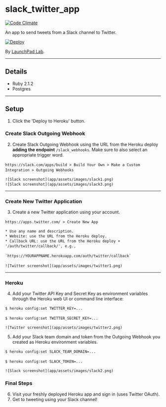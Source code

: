 # slack_twitter_app

[![Code Climate](https://codeclimate.com/repos/5727c3e0b7eacc22740059a0/badges/c6e5cf6f1cce6491948d/gpa.svg)](https://codeclimate.com/repos/5727c3e0b7eacc22740059a0/feed)

An app to send tweets from a Slack channel to Twitter.

[![Deploy](https://www.herokucdn.com/deploy/button.svg)](https://heroku.com/deploy?template=https://github.com/LaunchPadLab/slack_twitter_app/tree/heroku_deploy_test)

By [LaunchPad Lab](http://launchpadlab.com).

***

## Details

* Ruby 2.1.2
* Postgres

***

## Setup

1. Click the 'Deploy to Heroku' button.

  ### Create Slack Outgoing Webhook

2. Create Slack Outgoing Webhook using the URL from the Heroku deploy **adding the endpoint** `/slack_webhooks`. Make sure to also select an appropriate trigger word.

  `https://slack.com/apps/build > Build Your Own > Make a Custom Integration > Outgoing Webhooks`

    ![Slack screenshot](app/assets/images/slack1.png)
    ![Slack screenshot](app/assets/images/slack3.png)

  ***

  ### Create New Twitter Application

3. Create a new Twitter application using your account.

  `https://apps.twitter.com/ > Create New App`

    * Use any name and description.
    * Website: use the URL from the Heroku deploy.
    * Callback URL: use the URL from the Heroku deploy + '/auth/twitter/callback/', e.g.,

    `https://YOURAPPNAME.herokuapp.com/auth/twitter/callback`

    ![Twitter screenshot](app/assets/images/twitter1.png)

  ***

  ### Heroku

4. Add your Twitter API Key and Secret Key as environment variables through the Heroku web UI or command line interface:

  ~~~~
  $ heroku config:set TWITTER_KEY=...

  $ heroku config:set TWITTER_SECRET_KEY=...
  ~~~~

    ![Twitter screenshot](app/assets/images/twitter2.png)


5. Add your Slack team domain and token from the Outgoing Webhook you created as Heroku environment variables.

  ~~~~
  $ heroku config:set SLACK_TEAM_DOMAIN=...

  $ heroku config:set SLACK_TOKEN=...
  ~~~~

    ![Slack screenshot](app/assets/images/slack2.png)

  ### Final Steps

6. Visit your freshly deployed Heroku app and sign in (uses Twitter OAuth).
7. Get to tweeting using your Slack channel!

